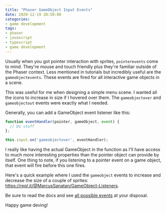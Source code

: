 ```yaml
---
title: "Phaser GameObject Input Events"
date: 2020-12-19 20:50:00
categories:
- game development
tags:
- phaser
- javascript
- typescript
- game development
---
```


Usually when you got pointer interaction with sprites, `pointerevents` come to mind. They're mouse and touch friendly plus they're familiar outside of the Phaser context. Less mentioned in tutorials but incredibly useful are the `gameobjectevents`. These events are fired for all interactive game objects in a scene.

This was useful for me when designing a simple menu scene. I wanted all the icons to increase in size if I hovered over them. The `gameobjectover` and `gameobjectout` events were exactly what I needed.

Generally, you can add a GameObject event listener like this:

```javascript
function eventHandler(pointer, gameObject, event) {
  // Do stuff
};

this.input.on('gameobjectover', eventHandler);
```

I really like having the actual GameObject in the function as I'll have access to much more interesting properties than the pointer object can provide by itself. One thing to note, if you listening to a pointer event on a game object, that event will fire before this one fires.

Here's a quick example where I used the `gameobject` events to increase and decrease the size of a couple of sprites: <a href="https://repl.it/@MarcusSanatan/GameObject-Listeners" target="_blank" rel="nofollow noopener noreferrer">https://repl.it/@MarcusSanatan/GameObject-Listeners</a>.

Be sure to read the docs and see <a href="https://photonstorm.github.io/phaser3-docs/Phaser.Input.Events.html" target="_blank" rel="nofollow noopener noreferrer">all possible events</a> at your disposal.

Happy game deving!
